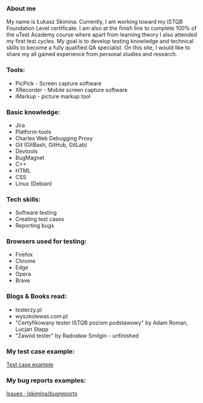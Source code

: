 ### About me ###
My name is Łukasz Skimina. Currently, I am working toward my ISTQB Foundation Level certificate. I am also at the finish line to complete 100% of the uTest Academy course where apart from learning theory I also attended my first test cycles. My goal is to develop testing knowledge and technical skills to become a fully qualified QA specialist. On this site, I would like to share my all gained experience from personal studies and research.

### Tools: ###
- PicPick - Screen capture software
- XRecorder - Mobile screen capture software
- iMarkup - picture markup tool

### Basic knowledge: ###
- Jira
- Platform-tools
- Charles Web Debugging Proxy
- Git (GitBash, GitHub, GitLab)
- Devtools
- BugMagnet
- C++
- HTML
- CSS
- Linux (Debian)

### Tech skills: ###
- Software testing
- Creating test cases
- Reporting bugs

### Browsers used for testing: ###
- Firefox
- Chrome
- Edge
- Opera
- Brave

### Blogs & Books read: ###
- testerzy.pl
- wyszkolewas.com.pl
- "Certyfikowany tester ISTQB poziom podstawowy" by Adam Roman, Lucjan Stapp
- "Zawód tester" by Radosław Smilgin - unfinished

### My test case example: ###
[Test case example](https://docs.google.com/document/d/14zQ-29xfVh6tPFzqAZv6hoGk2t5CfIASmTv7TuuBS8M/edit?usp=sharing)

### My bug reports examples: ###
[Issues · lskimina/bugreports](https://github.com/lskimina/bugreports/issues)
